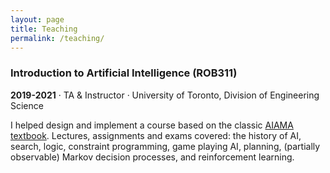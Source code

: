```yaml
---
layout: page
title: Teaching
permalink: /teaching/
---
```


### Introduction to Artificial Intelligence (ROB311)

**2019-2021** · TA & Instructor · University of Toronto, Division of Engineering Science

I helped design and implement a course based on the classic [AIAMA textbook](http://aima.cs.berkeley.edu/). 
Lectures, assignments and exams covered: the history of AI, search, logic, constraint programming, game playing AI, planning, (partially observable) Markov decision processes, and reinforcement learning. 